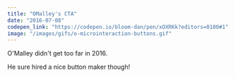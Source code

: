 ```yaml
---
title: "OMalley's CTA"
date: "2016-07-08"
codepen_link: "https://codepen.io/bloom-dan/pen/xOXRKk?editors=0100#1"
image: "/images/gifs/o-microinteraction-buttons.gif"
---
```


O'Malley didn't get too far in 2016.

He sure hired a nice button maker though!
